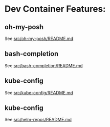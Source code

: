 # Dev Container Features: 


## oh-my-posh

See [src/oh-my-posh/README.md](src/oh-my-posh/README.md)

## bash-completion

See [src/bash-completion/README.md](src/bash-completion/README.md)

## kube-config

See [src/kube-config/README.md](src/kube-config/README.md)


## kube-config

See [src/helm-repos/README.md](src/helm-repos/README.md)
